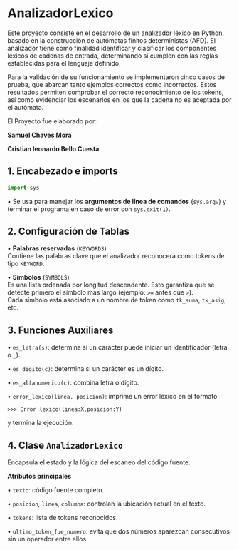 # AnalizadorLexico

Este proyecto consiste en el desarrollo de un analizador léxico en Python, basado en la construcción de autómatas finitos deterministas (AFD). El analizador tiene como finalidad identificar y clasificar los componentes léxicos de cadenas de entrada, determinando si cumplen con las reglas establecidas para el lenguaje definido.

Para la validación de su funcionamiento se implementaron cinco casos de prueba, que abarcan tanto ejemplos correctos como incorrectos. Estos resultados permiten comprobar el correcto reconocimiento de los tokens, así como evidenciar los escenarios en los que la cadena no es aceptada por el autómata.

El Proyecto fue elaborado por:

**Samuel Chaves Mora**

**Cristian leonardo Bello Cuesta**

## 1. Encabezado e imports

```python
import sys
```

• Se usa para manejar los **argumentos de línea de comandos** (`sys.argv`) y terminar el programa en caso de error con `sys.exit(1)`.

## 2. Configuración de Tablas

• **Palabras reservadas** (`KEYWORDS`)  
  Contiene las palabras clave que el analizador reconocerá como tokens de tipo `KEYWORD`.

• **Símbolos** (`SYMBOLS`)  
  Es una lista ordenada por longitud descendente. Esto garantiza que se detecte primero el símbolo más largo (ejemplo: `>=` antes que `>`).  
  Cada símbolo está asociado a un nombre de token como `tk_suma`, `tk_asig`, etc.

## 3. Funciones Auxiliares

• `es_letra(s)`: determina si un carácter puede iniciar un identificador (letra o `_`).

• `es_digito(c)`: determina si un carácter es un dígito.

• `es_alfanumerico(c)`: combina letra o dígito.

• `error_lexico(linea, posicion)`: imprime un error léxico en el formato

```
>>> Error lexico(linea:X,posicion:Y)
```

y termina la ejecución.

## 4. Clase `AnalizadorLexico`

Encapsula el estado y la lógica del escaneo del código fuente.

**Atributos principales**

• `texto`: código fuente completo.

• `posicion`, `linea`, `columna`: controlan la ubicación actual en el texto.

• `tokens`: lista de tokens reconocidos.

• `ultimo_token_fue_numero`: evita que dos números aparezcan consecutivos sin un operador entre ellos.
